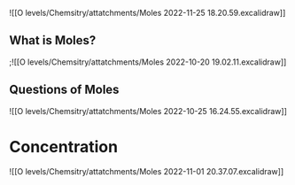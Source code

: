 ![[O levels/Chemsitry/attatchments/Moles 2022-11-25 18.20.59.excalidraw]]

## What is Moles?
;![[O levels/Chemsitry/attatchments/Moles 2022-10-20 19.02.11.excalidraw]]
## Questions of Moles
![[O levels/Chemsitry/attatchments/Moles 2022-10-25 16.24.55.excalidraw]]
# Concentration
![[O levels/Chemsitry/attatchments/Moles 2022-11-01 20.37.07.excalidraw]]